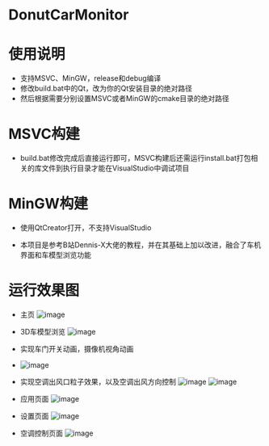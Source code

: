 # DonutCarMonitor

# 使用说明
- 支持MSVC、MinGW，release和debug编译
- 修改build.bat中的Qt，改为你的Qt安装目录的绝对路径
- 然后根据需要分别设置MSVC或者MinGW的cmake目录的绝对路径
# MSVC构建
- build.bat修改完成后直接运行即可，MSVC构建后还需运行install.bat打包相关的库文件到执行目录才能在VisualStudio中调试项目
# MinGW构建
- 使用QtCreator打开，不支持VisualStudio

- 本项目是参考B站Dennis-X大佬的教程，并在其基础上加以改进，融合了车机界面和车模型浏览功能

# 运行效果图
- 主页
![image](https://github.com/user-attachments/assets/05fe7455-49af-4b2b-9a7d-ca24b9ef77e3)

- 3D车模型浏览
![image](https://github.com/user-attachments/assets/2316e79e-744c-40bf-a2b1-9050aa1f2303)
- 实现车门开关动画，摄像机视角动画
- ![image](https://github.com/user-attachments/assets/d811f711-b936-4b72-9fd9-652f92918829)
  
- 实现空调出风口粒子效果，以及空调出风方向控制
  ![image](https://github.com/user-attachments/assets/94f6b3c4-6eb6-44dc-b660-10020b0a1d84)
  ![image](https://github.com/user-attachments/assets/5ba35375-7ef6-4fd6-9626-b8f21c1f7365)

- 应用页面
  ![image](https://github.com/user-attachments/assets/6b197784-3a6d-40eb-a0b8-3aa9667400d8)

- 设置页面
  ![image](https://github.com/user-attachments/assets/ffe83950-45eb-4c1a-94c5-5ac9e0752aab)

- 空调控制页面
  ![image](https://github.com/user-attachments/assets/11212614-8be2-460e-8525-a3917692e73b)


